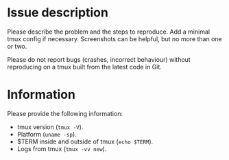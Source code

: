 # Issue description

Please describe the problem and the steps to reproduce. Add a minimal tmux
config if necessary. Screenshots can be helpful, but no more than one or two.

Please do not report bugs (crashes, incorrect behaviour) without reproducing on
a tmux built from the latest code in Git.

# Information

Please provide the following information:

* tmux version (`tmux -V`).
* Platform (`uname -sp`).
* $TERM inside and outside of tmux (`echo $TERM`).
* Logs from tmux (`tmux -vv new`).
